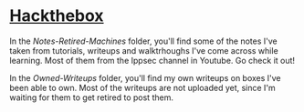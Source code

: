 # [Hackthebox](https://www.hackthebox.eu/)

In the *Notes-Retired-Machines* folder, you'll find some of the notes I've taken from tutorials, writeups and walktrhoughs I've come across while learning. Most of them from the Ippsec channel in Youtube. Go check it out!

In the *Owned-Writeups* folder, you'll find my own writeups on boxes I've been able to own. Most of the writeups are not uploaded yet, since I'm waiting for them to get retired to post them.

